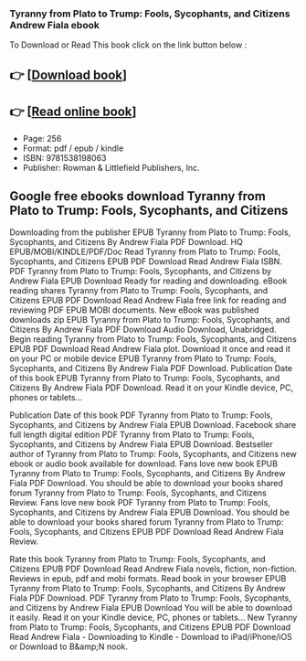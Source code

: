 ### Tyranny from Plato to Trump: Fools, Sycophants, and Citizens Andrew Fiala ebook

To Download or Read This book click on the link button below :

## 👉  [**[Download book](http://filesbooks.info/download.php?group=book&from=github.com&id=719306&lnk=1064 "Download book")**]

## 👉  [**[Read online book](http://filesbooks.info/download.php?group=book&from=github.com&id=719306&lnk=1064 "Read online book")**]


* Page: 256
* Format: pdf / epub / kindle
* ISBN: 9781538198063
* Publisher: Rowman &amp; Littlefield Publishers, Inc.



## Google free ebooks download Tyranny from Plato to Trump: Fools, Sycophants, and Citizens


Downloading from the publisher EPUB Tyranny from Plato to Trump: Fools, Sycophants, and Citizens By Andrew Fiala PDF Download. HQ EPUB/MOBI/KINDLE/PDF/Doc Read Tyranny from Plato to Trump: Fools, Sycophants, and Citizens EPUB PDF Download Read Andrew Fiala ISBN. PDF Tyranny from Plato to Trump: Fools, Sycophants, and Citizens by Andrew Fiala EPUB Download Ready for reading and downloading. eBook reading shares Tyranny from Plato to Trump: Fools, Sycophants, and Citizens EPUB PDF Download Read Andrew Fiala free link for reading and reviewing PDF EPUB MOBI documents. New eBook was published downloads zip EPUB Tyranny from Plato to Trump: Fools, Sycophants, and Citizens By Andrew Fiala PDF Download Audio Download, Unabridged. Begin reading Tyranny from Plato to Trump: Fools, Sycophants, and Citizens EPUB PDF Download Read Andrew Fiala plot. Download it once and read it on your PC or mobile device EPUB Tyranny from Plato to Trump: Fools, Sycophants, and Citizens By Andrew Fiala PDF Download. Publication Date of this book EPUB Tyranny from Plato to Trump: Fools, Sycophants, and Citizens By Andrew Fiala PDF Download. Read it on your Kindle device, PC, phones or tablets...

Publication Date of this book PDF Tyranny from Plato to Trump: Fools, Sycophants, and Citizens by Andrew Fiala EPUB Download. Facebook share full length digital edition PDF Tyranny from Plato to Trump: Fools, Sycophants, and Citizens by Andrew Fiala EPUB Download. Bestseller author of Tyranny from Plato to Trump: Fools, Sycophants, and Citizens new ebook or audio book available for download. Fans love new book EPUB Tyranny from Plato to Trump: Fools, Sycophants, and Citizens By Andrew Fiala PDF Download. You should be able to download your books shared forum Tyranny from Plato to Trump: Fools, Sycophants, and Citizens Review. Fans love new book PDF Tyranny from Plato to Trump: Fools, Sycophants, and Citizens by Andrew Fiala EPUB Download. You should be able to download your books shared forum Tyranny from Plato to Trump: Fools, Sycophants, and Citizens EPUB PDF Download Read Andrew Fiala Review.

Rate this book Tyranny from Plato to Trump: Fools, Sycophants, and Citizens EPUB PDF Download Read Andrew Fiala novels, fiction, non-fiction. Reviews in epub, pdf and mobi formats. Read book in your browser EPUB Tyranny from Plato to Trump: Fools, Sycophants, and Citizens By Andrew Fiala PDF Download. PDF Tyranny from Plato to Trump: Fools, Sycophants, and Citizens by Andrew Fiala EPUB Download You will be able to download it easily. Read it on your Kindle device, PC, phones or tablets... New Tyranny from Plato to Trump: Fools, Sycophants, and Citizens EPUB PDF Download Read Andrew Fiala - Downloading to Kindle - Download to iPad/iPhone/iOS or Download to B&amp;amp;N nook.





